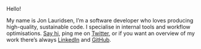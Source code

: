 <greeting>Hello!</greeting>

My name is <imghover>Jon Lauridsen</imghover>,
I’m a software developer
who loves producing high-quality, sustainable code.
I specialise in internal tools and workflow optimisations.
[Say hi](mailto:mail@jonlauridsen.com),
ping me on [Twitter](https://twitter.com/jonlauridsen),
or if you want an overview of my work
there’s always [LinkedIn](https://dk.linkedin.com/in/jonlauridsen)
and [GitHub](https://github.com/gaggle).

